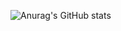 ![Anurag's GitHub stats](https://github-readme-stats.vercel.app/api?username=Gaute945&show_icons=true&theme=transparent)
